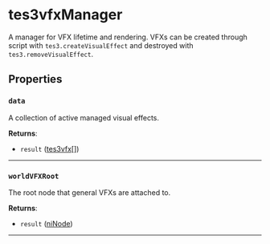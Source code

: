 <!---
	This file is autogenerated. Do not edit this file manually. Your changes will be ignored.
	More information: https://github.com/MWSE/MWSE/tree/master/docs
-->

# tes3vfxManager
<div class="search_terms" style="display: none">tes3vfxmanager, vfxmanager</div>

A manager for VFX lifetime and rendering. VFXs can be created through script with `tes3.createVisualEffect` and destroyed with `tes3.removeVisualEffect`.

## Properties

### `data`
<div class="search_terms" style="display: none">data</div>

A collection of active managed visual effects.

**Returns**:

* `result` ([tes3vfx](../../types/tes3vfx)[])

***

### `worldVFXRoot`
<div class="search_terms" style="display: none">worldvfxroot</div>

The root node that general VFXs are attached to.

**Returns**:

* `result` ([niNode](../../types/niNode))

***

